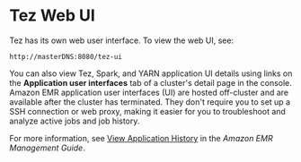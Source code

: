 # Tez Web UI<a name="tez-web-ui"></a>

Tez has its own web user interface\. To view the web UI, see:

```
http://masterDNS:8080/tez-ui
```

You can also view Tez, Spark, and YARN application UI details using links on the **Application user interfaces** tab of a cluster's detail page in the console\. Amazon EMR application user interfaces \(UI\) are hosted off\-cluster and are available after the cluster has terminated\. They don't require you to set up a SSH connection or web proxy, making it easier for you to troubleshoot and analyze active jobs and job history\.

For more information, see [View Application History](https://docs.aws.amazon.com/emr/latest/ManagementGuide/emr-cluster-application-history.html) in the *Amazon EMR Management Guide*\.